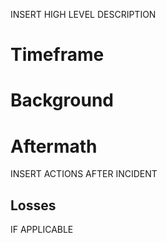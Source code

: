 INSERT HIGH LEVEL DESCRIPTION

# Timeframe


# Background


# Aftermath
INSERT ACTIONS AFTER INCIDENT

## Losses
IF APPLICABLE
